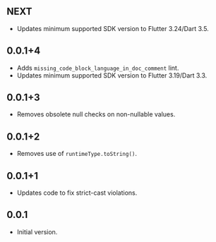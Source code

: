## NEXT

* Updates minimum supported SDK version to Flutter 3.24/Dart 3.5.

## 0.0.1+4

* Adds `missing_code_block_language_in_doc_comment` lint.
* Updates minimum supported SDK version to Flutter 3.19/Dart 3.3.

## 0.0.1+3

* Removes obsolete null checks on non-nullable values.

## 0.0.1+2

* Removes use of `runtimeType.toString()`.

## 0.0.1+1

* Updates code to fix strict-cast violations.

## 0.0.1

* Initial version.
